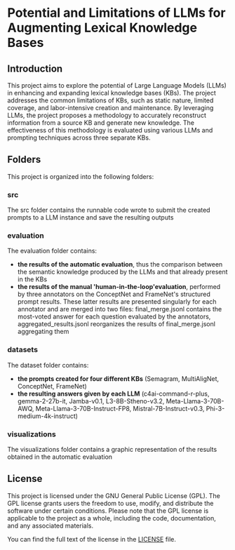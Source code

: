 # Potential and Limitations of LLMs for Augmenting Lexical Knowledge Bases

## Introduction

This project aims to explore the potential of Large Language Models (LLMs) in enhancing and expanding lexical knowledge bases (KBs). The project addresses the common limitations of KBs, such as static nature, limited coverage, and labor-intensive creation and maintenance. By leveraging LLMs, the project proposes a methodology to accurately reconstruct information from a source KB and generate new knowledge. The effectiveness of this methodology is evaluated using various LLMs and prompting techniques across three separate KBs.

## Folders  

This project is organized into the following folders:  

### src 

The src folder contains the runnable code wrote to submit the created prompts to a LLM instance and save the resulting outputs

### evaluation 

The evaluation folder contains: 
- **the results of the automatic evaluation**, thus the comparison between the semantic knowledge produced by the LLMs and that already present in the KBs
- **the results of the manual 'human-in-the-loop'evaluation**,  performed by three annotators on the ConceptNet and FrameNet's structured prompt results. These latter results are presented singularly for each annotator and are merged into two files: final_merge.jsonl contains the most-voted answer for each question evaluated by the annotators, aggregated_results.jsonl reorganizes the results of final_merge.jsonl aggregating them

### datasets 

The dataset folder contains:
- **the prompts created for four different KBs** (Semagram, MultiAligNet, ConceptNet, FrameNet)
- **the resulting answers given by each LLM** (c4ai-command-r-plus, gemma-2-27b-it, Jamba-v0.1, L3-8B-Stheno-v3.2, Meta-Llama-3-70B-AWQ, Meta-Llama-3-70B-Instruct-FP8, Mistral-7B-Instruct-v0.3, Phi-3-medium-4k-instruct)

### visualizations

The visualizations folder contains a graphic representation of the results obtained in the automatic evaluation

## License

This project is licensed under the GNU General Public License (GPL). 
The GPL license grants users the freedom to use, modify, and distribute the software under certain conditions. 
Please note that the GPL license is applicable to the project as a whole, including the code, documentation, and any associated materials.

You can find the full text of the license in the [LICENSE](LICENSE) file.
